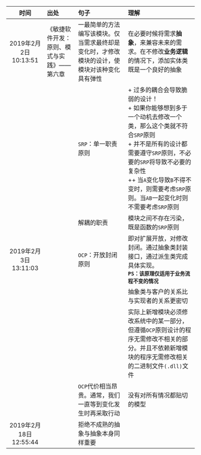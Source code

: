 |时间|出处|句子|理解|
| :----------: | :--- | :--- | :--- |
|2019年2月2日 10:13:51|《敏捷软件开发：原则、模式与实践》——第六章|一最简单的方法编写该模块。仅当需求最终却是变化时，才修改模块的设计，使模块对该种变化具有弹性|在必要时候将需求**抽象**，来兼容未来的需求。在不修改**业务逻辑**的情况下，添加实体类既是一个良好的抽象
|||`SRP`：单一职责原则| + 过多的耦合会导致脆弱的设计！<br /> + 如果你能够想到多于一个动机去修改一个类，那么这个类就不符合`SRP`原则<br /> + 并不是所有的设计都需要遵守`SRP`原则，不必要的`SRP`将导致不必要的复杂性<br /> ++ 当`A`变化导致`B`不得不变时，则需要考虑`SRP`原则。当`AB`一起变化时则不需要考虑`SRP`原则<br />|
|||解耦的职责|模块之间不存在污染，既是函数的`SRP`原则
|2019年2月3日 13:11:03||`OCP`：开放封闭原则|即对扩展开放，对修改封闭。通过抽象类封装接口，通过派生类完成具体实现。<br />**`PS：该原理仅适用于业务流程不变的情况`**
||||抽象类与客户的关系比与实现者的关系更密切
||||实际上新增模块必须修改系统中的某一部分，但遵循`OCP`原则设计的程序无需修改不相关的部分。并且不依赖新增模块的程序无需修改相关的二进制文件`(.dll)`文件
|||`OCP`代价相当昂贵。通常，我们一直等到变化发生时再采取行动|没有对所有情况都贴切的模型
2019年2月18日 12:55:44||拒绝不成熟的抽象与抽象本身同样重要